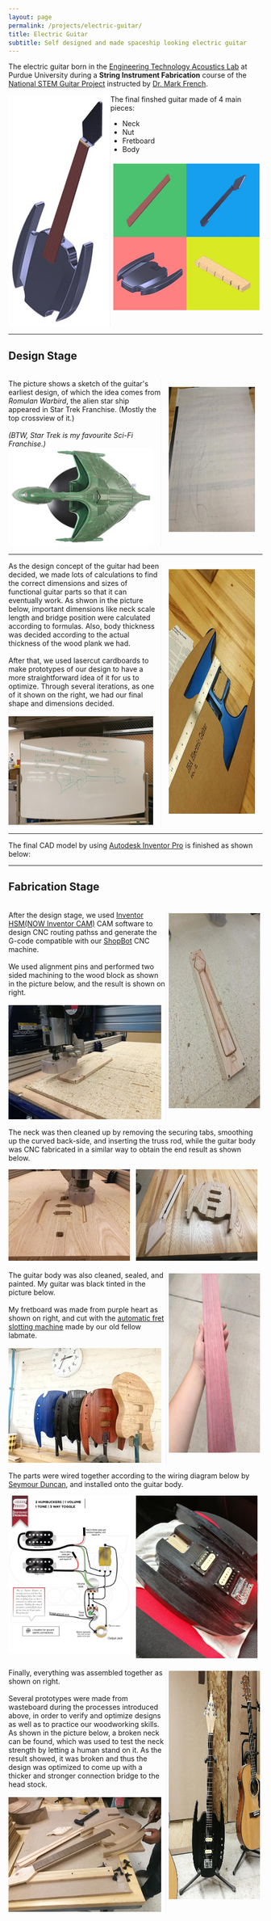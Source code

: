 ```yaml
---
layout: page
permalink: /projects/electric-guitar/
title: Electric Guitar
subtitle: Self designed and made spaceship looking electric guitar
---
```


The electric guitar born in the [Engineering Technology Acoustics Lab](https://polytechnic.purdue.edu/facilities/acoustics-lab) at Purdue University during a **String Instrument Fabrication** course of the [National STEM Guitar Project](http://guitarbuilding.website/) instructed by [Dr. Mark French](https://web.ics.purdue.edu/~rmfrench/index.htm).

<div style="display:flex;">
    <div style="flex:40%; border-right:1px solid #f1f1f1;">
        <a href="/img/projects/electric-guitar/Electric-Guitar.jpg"><img src="/img/projects/electric-guitar/Electric-Guitar_Thumbnail.jpg" class = "lazyload" height="100%"></a>
    </div>
    <div style="flex:60%;">
        The final finshed guitar made of 4 main pieces:
        <ul>
            <li>Neck</li>
            <li>Nut</li>
            <li>Fretboard</li>
            <li>Body</li>
        </ul>
        <a href="/img/projects/electric-guitar/Guitar_Four_Parts.jpg"><img src="/img/projects/electric-guitar/Guitar_Four_Parts_Thumbnail.jpg" class = "lazyload" width="96%" style="padding:2%;"></a>
    </div>
</div>

<hr />

## Design Stage

<br/>

<div style="display:flex;">
    <div style="flex:60%;">
        The picture shows a sketch of the guitar's earliest design, of which the idea comes from <i>Romulan Warbird</i>, the alien star ship appeared in Star Trek Franchise. (Mostly the top crossview of it.)
        <br/>
        <br/>
        <i>(BTW, Star Trek is my favourite Sci-Fi Franchise.)</i>
        <br/>
        <a href="/img/projects/electric-guitar/Romulan Warbird.jpg"><img src="/img/projects/electric-guitar/Romulan Warbird.jpg" class = "lazyload" width="95%"></a>
    </div>
    <div style="flex:34%; border-left:1px solid #f1f1f1; padding:3%;">
        <a href="/img/projects/electric-guitar/Earliest Guitar Design.jpg"><img src="/img/projects/electric-guitar/guitar1.jpg" class = "lazyload" height="95%"></a>
    </div>
</div>

<hr />

<div style="display:flex;">
    <div style="flex:60%;">
        As the design concept of the guitar had been decided, we made lots of calculations to find the correct dimensions and sizes of functional guitar parts so that it can eventually work. As shwon in the picture below, important dimensions like neck scale length and bridge position were calculated according to formulas. Also, body thickness was decided according to the actual thickness of the wood plank we had.
        <br/>
        <br/>
        After that, we used lasercut cardboards to make prototypes of our design to have a more straightforward idea of it for us to optimize. Through several iterations, as one of it shown on the right, we had our final shape and dimensions decided.
        <br/>
        <br/>
        <a href="/img/projects/electric-guitar/Design Calculations.jpg"><img src="/img/projects/electric-guitar/guitar3.jpg" class = "lazyload" width="95%"></a>
    </div>
    <div style="flex:34%; border-left:1px solid #f1f1f1; padding:3%;">
        <a href="/img/projects/electric-guitar/Carboard Prototype.jpg"><img src="/img/projects/electric-guitar/guitar2.jpg" class = "lazyload" height="98%"></a>
    </div>
</div>

<hr />

The final CAD model by using [Autodesk Inventor Pro](https://www.autodesk.com/products/inventor/overview) is finished as shown below:

<script src="https://embed.github.com/view/3d/elizhyu/elizhyu.github.io/master/model/electric-guitar/Electric%20Guitar.stl"></script>

<hr />

## Fabrication Stage

<br/>

<div style="display:flex;">
    <div style="flex:60%;">
        After the design stage, we used <a href="https://www.autodesk.com/products/inventor-cam/overview">Inventor HSM(NOW Inventor CAM)</a> CAM software to design CNC routing pathss and generate the G-code compatible with our <a href="https://www.shopbottools.com/">ShopBot</a> CNC machine.
        <br/>
        <br/>
        We used alignment pins and performed two sided machining to the wood block as shown in the picture below, and the result is shown on right.
        <br/>
        <br/>
        <a href="/img/projects/electric-guitar/CNC Neck Start.jpg"><img src="/img/projects/electric-guitar/cnc0.jpg" class = "lazyload" width="97%"></a>
    </div>
    <div style="flex:34%; border-left:1px solid #f1f1f1; padding:1%;">
        <a href="/img/projects/electric-guitar/CNC Neck Finish.jpg"><img src="/img/projects/electric-guitar/cnc1.jpg" class = "lazyload" height="95%"></a>
    </div>
</div>

The neck was then cleaned up by removing the securing tabs, smoothing up the curved back-side, and inserting the truss rod, while the guitar body was CNC fabricated in a similar way to obtain the end result as shown below.

<div style="display:flex;">
    <div style="flex:49%;">
        <a href="/img/projects/electric-guitar/CNC Body Start.jpg"><img src="/img/projects/electric-guitar/cnc2.jpg" class = "lazyload" width="96%"></a>
    </div>
    <div style="flex:49%; border-left:1px solid #f1f1f1;">
        <a href="/img/projects/electric-guitar/CNC Body Finish.jpg"><img src="/img/projects/electric-guitar/cnc3.jpg" class = "lazyload" width="96%"></a>
    </div>
</div>

<br />

<div style="display:flex;">
    <div style="flex:60%;">
        The guitar body was also cleaned, sealed, and painted. My guitar was black tinted in the picture below.
        <br/>
        <br/>
        My fretboard was made from purple heart as shown on right, and cut with the <a href="/doc/PLC Fret Slotting.pdf">automatic fret slotting machine</a> made by our old fellow labmate.
        <br/>
        <br/>
        <a href="/img/projects/electric-guitar/Painted Guitar Body.jpg"><img src="/img/projects/electric-guitar/guitar0.jpg" class = "lazyload" width="97%"></a>
    </div>
    <div style="flex:34%; border-left:1px solid #f1f1f1; padding:1%;">
        <a href="/img/projects/electric-guitar/Fretboard.jpg"><img src="/img/projects/electric-guitar/fret.jpg" class = "lazyload" height="95%"></a>
    </div>
</div>

The parts were wired together according to the wiring diagram below by <a href="https://www.seymourduncan.com/">Seymour Duncan</a>, and installed onto the guitar body.

<div style="display:flex;">
    <div style="flex:49%;">
        <a href="/img/projects/electric-guitar/Wiring.jpg"><img src="/img/projects/electric-guitar/Wiring.jpg" class = "lazyload" width="96%"></a>
    </div>
    <div style="flex:49%; border-left:1px solid #f1f1f1;">
        <a href="/img/projects/electric-guitar/Body Assembled.jpg"><img src="/img/projects/electric-guitar/guitar4.jpg" class = "lazyload" width="96%"></a>
    </div>
</div>

<br />

<div style="display:flex;">
    <div style="flex:60%;">
        Finally, everything was assembled together as shown on right.
        <br/>
        <br/>
        Several prototypes were made from wasteboard during the processes introduced above, in order to verify and optimize designs as well as to practice our woodworking skills. As shown in the picture below, a broken neck can be found, which was used to test the neck strength by letting a human stand on it. As the result showed, it was broken and thus the design was optimized to come up with a thicker and stronger connection bridge to the head stock.
        <br/>
        <br/>
        <a href="/img/projects/electric-guitar/Prototypes.jpg"><img src="/img/projects/electric-guitar/guitar5.jpg" class = "lazyload" width="97%"></a>
    </div>
    <div style="flex:34%; border-left:1px solid #f1f1f1; padding:1%;">
        <a href="/img/projects/electric-guitar/Finished.jpg"><img src="/img/projects/electric-guitar/guitar6.jpg" class = "lazyload" height="95%"></a>
    </div>
</div>